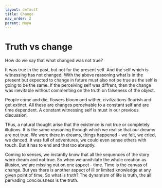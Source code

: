 ```yaml
---
layout: default
title: Change
nav_order: 2
parent: Maya
---
```


# Truth vs change

How do we say that what changed was not true?

It was true in the past, but not for the present self. And the self which is witnessing has not changed. With the above reasoning what is in the present but expected to change in future must also not be true as the self is going to be the same. If the perceiving self was diffrent, then the change was inevitable without commenting on the truth on falseness of the object. 

People come and die, flowers bloom and wither, civilizations flourish and get extinct. All these are changes perceivable to a constant self and are time dependent. A constant witnessing self is must in our previous discussion.

Thus, a natural thought arise that the existence is not true or completely illutions. It is the same reasoning through which we realise that our dreams are not true. We were there in dreams, things happened - we felt, we cried, we danced. It was full of adventures, we could even sense others with touch. But it has to end and that too abruptly. 

Coming to senses, we instantly know that all the sequences of the story were dream and not true. So when we annihilate the whole creation as illusion, we are missing out on one aspect - time. Time is the canvas of change. But yes there is another aspect of ill or limited knowledge at any given point of time. So what is truth? The dynamism of life is truth, the all pervading conciousness is the truth.
